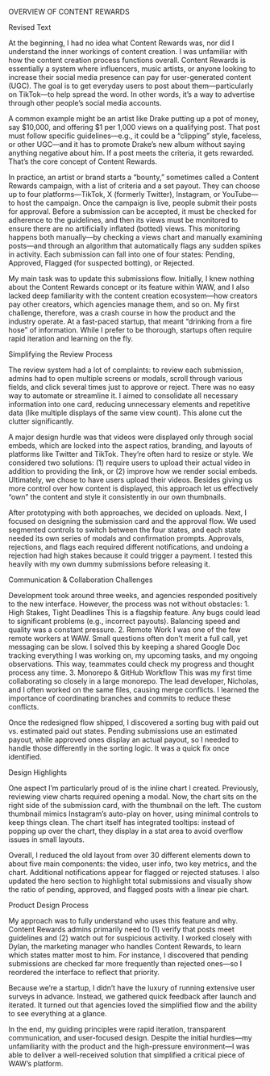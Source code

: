 OVERVIEW OF CONTENT REWARDS

Revised Text

At the beginning, I had no idea what Content Rewards was, nor did I understand the inner workings of content creation. I was unfamiliar with how the content creation process functions overall. Content Rewards is essentially a system where influencers, music artists, or anyone looking to increase their social media presence can pay for user-generated content (UGC). The goal is to get everyday users to post about them—particularly on TikTok—to help spread the word. In other words, it’s a way to advertise through other people’s social media accounts.

A common example might be an artist like Drake putting up a pot of money, say $10,000, and offering $1 per 1,000 views on a qualifying post. That post must follow specific guidelines—e.g., it could be a “clipping” style, faceless, or other UGC—and it has to promote Drake’s new album without saying anything negative about him. If a post meets the criteria, it gets rewarded. That’s the core concept of Content Rewards.

In practice, an artist or brand starts a “bounty,” sometimes called a Content Rewards campaign, with a list of criteria and a set payout. They can choose up to four platforms—TikTok, X (formerly Twitter), Instagram, or YouTube—to host the campaign. Once the campaign is live, people submit their posts for approval. Before a submission can be accepted, it must be checked for adherence to the guidelines, and then its views must be monitored to ensure there are no artificially inflated (botted) views. This monitoring happens both manually—by checking a views chart and manually examining posts—and through an algorithm that automatically flags any sudden spikes in activity. Each submission can fall into one of four states: Pending, Approved, Flagged (for suspected botting), or Rejected.

My main task was to update this submissions flow. Initially, I knew nothing about the Content Rewards concept or its feature within WAW, and I also lacked deep familiarity with the content creation ecosystem—how creators pay other creators, which agencies manage them, and so on. My first challenge, therefore, was a crash course in how the product and the industry operate. At a fast-paced startup, that meant “drinking from a fire hose” of information. While I prefer to be thorough, startups often require rapid iteration and learning on the fly.

Simplifying the Review Process

The review system had a lot of complaints: to review each submission, admins had to open multiple screens or modals, scroll through various fields, and click several times just to approve or reject. There was no easy way to automate or streamline it. I aimed to consolidate all necessary information into one card, reducing unnecessary elements and repetitive data (like multiple displays of the same view count). This alone cut the clutter significantly.

A major design hurdle was that videos were displayed only through social embeds, which are locked into the aspect ratios, branding, and layouts of platforms like Twitter and TikTok. They’re often hard to resize or style. We considered two solutions: (1) require users to upload their actual video in addition to providing the link, or (2) improve how we render social embeds. Ultimately, we chose to have users upload their videos. Besides giving us more control over how content is displayed, this approach let us effectively “own” the content and style it consistently in our own thumbnails.

After prototyping with both approaches, we decided on uploads. Next, I focused on designing the submission card and the approval flow. We used segmented controls to switch between the four states, and each state needed its own series of modals and confirmation prompts. Approvals, rejections, and flags each required different notifications, and undoing a rejection had high stakes because it could trigger a payment. I tested this heavily with my own dummy submissions before releasing it.

Communication & Collaboration Challenges

Development took around three weeks, and agencies responded positively to the new interface. However, the process was not without obstacles: 1. High Stakes, Tight Deadlines
This is a flagship feature. Any bugs could lead to significant problems (e.g., incorrect payouts). Balancing speed and quality was a constant pressure. 2. Remote Work
I was one of the few remote workers at WAW. Small questions often don’t merit a full call, yet messaging can be slow. I solved this by keeping a shared Google Doc tracking everything I was working on, my upcoming tasks, and my ongoing observations. This way, teammates could check my progress and thought process any time. 3. Monorepo & GitHub Workflow
This was my first time collaborating so closely in a large monorepo. The lead developer, Nicholas, and I often worked on the same files, causing merge conflicts. I learned the importance of coordinating branches and commits to reduce these conflicts.

Once the redesigned flow shipped, I discovered a sorting bug with paid out vs. estimated paid out states. Pending submissions use an estimated payout, while approved ones display an actual payout, so I needed to handle those differently in the sorting logic. It was a quick fix once identified.

Design Highlights

One aspect I’m particularly proud of is the inline chart I created. Previously, reviewing view charts required opening a modal. Now, the chart sits on the right side of the submission card, with the thumbnail on the left. The custom thumbnail mimics Instagram’s auto-play on hover, using minimal controls to keep things clean. The chart itself has integrated tooltips: instead of popping up over the chart, they display in a stat area to avoid overflow issues in small layouts.

Overall, I reduced the old layout from over 30 different elements down to about five main components: the video, user info, two key metrics, and the chart. Additional notifications appear for flagged or rejected statuses. I also updated the hero section to highlight total submissions and visually show the ratio of pending, approved, and flagged posts with a linear pie chart.

Product Design Process

My approach was to fully understand who uses this feature and why. Content Rewards admins primarily need to (1) verify that posts meet guidelines and (2) watch out for suspicious activity. I worked closely with Dylan, the marketing manager who handles Content Rewards, to learn which states matter most to him. For instance, I discovered that pending submissions are checked far more frequently than rejected ones—so I reordered the interface to reflect that priority.

Because we’re a startup, I didn’t have the luxury of running extensive user surveys in advance. Instead, we gathered quick feedback after launch and iterated. It turned out that agencies loved the simplified flow and the ability to see everything at a glance.

In the end, my guiding principles were rapid iteration, transparent communication, and user-focused design. Despite the initial hurdles—my unfamiliarity with the product and the high-pressure environment—I was able to deliver a well-received solution that simplified a critical piece of WAW’s platform.
